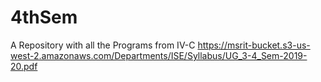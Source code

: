 # 4thSem
A Repository with all the Programs from IV-C
https://msrit-bucket.s3-us-west-2.amazonaws.com/Departments/ISE/Syllabus/UG_3-4_Sem-2019-20.pdf

